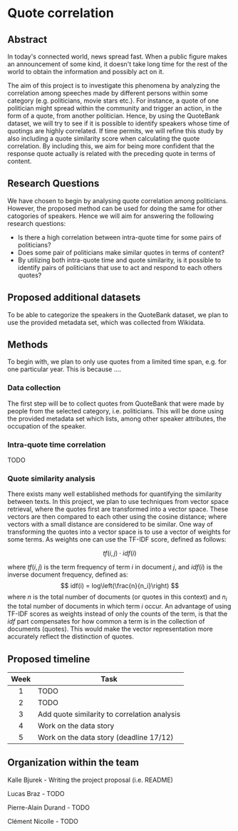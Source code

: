 # Quote correlation
## Abstract
In today's connected world, news spread fast. When a public figure makes an announcement of some kind, it doesn't take long time for the rest of the world to obtain the information and possibly act on it.

The aim of this project is to investigate this phenomena by analyzing the  correlation among speeches made by different persons within some category (e.g. politicians, movie stars etc.). For instance, a quote of one politician might spread within the community and trigger an action, in the form of a quote, from another politician. Hence, by using the QuoteBank dataset, we will try to see if it is possible to identify speakers whose time of quotings are highly correlated. If time permits, we will refine this study by also including a quote similarity score when calculating the quote correlation. By including this, we aim for being more confident that the response quote actually is related with the preceding quote in terms of content.
## Research Questions
We have chosen to begin by analysing quote correlation among politicians. However, the proposed method can be used for doing the same for other catogories of speakers. Hence we will aim for answering the following research questions:
* Is there a high correlation between intra-quote time for some pairs of politicians?
* Does some pair of politicians make similar quotes in terms of content?
* By utilizing both intra-quote time and quote similarity, is it possible to identify pairs of politicians that use to act and respond to each others quotes?
## Proposed additional datasets
To be able to categorize the speakers in the QuoteBank dataset, we plan to use the provided metadata set, which was collected from Wikidata. 
## Methods
To begin with, we plan to only use quotes from a limited time span, e.g. for one particular year. This is because ....
### Data collection
The first step will be to collect quotes from QuoteBank that were made by people from the selected category, i.e. politicians. This will be done using the provided metadata set which lists, among other speaker attributes, the occupation of the speaker.
### Intra-quote time correlation
TODO
### Quote similarity analysis
There exists many well established methods for quantifying the similarity between texts. In this project, we plan to use techniques from vector space retrieval, where the quotes first are transformed into a vector space. These vectors are then compared to each other using the cosine distance; where vectors with a small distance are considered to be similar. One way of transforming the quotes into a vector space is to use a vector of weights for some terms. As weights one can use the TF-IDF score, defined as follows:
```math
tf(i,j) \cdot idf(i)
```
where $tf(i,j)$ is the term frequency of term $i$ in document $j$, and $idf(i)$ is the inverse document frequency, defined as:
$$ idf(i) = log\left(\frac{n}{n_i}\right) $$
where $n$ is the total number of documents (or quotes in this context) and $n_i$ the total number of documents in which term $i$ occur. An advantage of using TF-IDF scores as weights instead of only the counts of the term, is that the $idf$ part compensates for how common a term is in the collection of documents (quotes). This would make the vector representation more accurately reflect the distinction of quotes. 

## Proposed timeline
| Week |                        Task                        |
|:----:|----------------------------------------------------|
|  1   |                      TODO                          |
|  2   |                      TODO                          |
|  3   |   Add quote similarity to correlation analysis     |
|  4   |   Work on the data story                           |
|  5   |   Work on the data story (deadline 17/12)          |
## Organization within the team
Kalle Bjurek - Writing the project proposal (i.e. README)

Lucas Braz - TODO

Pierre-Alain Durand - TODO

Clément Nicolle - TODO